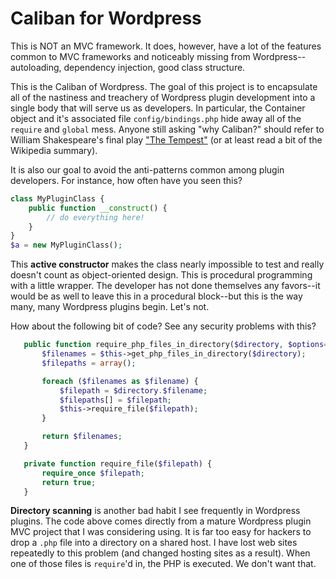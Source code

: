 # Caliban for Wordpress

This is NOT an MVC framework. It does, however, have a lot of the features common
to MVC frameworks and noticeably missing from Wordpress--autoloading, dependency injection,
good class structure.

This is the Caliban of Wordpress. The goal of this project is to encapsulate all of the
nastiness and treachery of Wordpress plugin development into a single body that will
serve us as developers. In particular, the Container object and it's associated file
`config/bindings.php` hide away all of the `require` and `global` mess. Anyone still 
asking "why Caliban?" should refer to William Shakespeare's final play 
["The Tempest"](https://en.wikipedia.org/wiki/The_Tempest)
(or at least read a bit of the Wikipedia summary). 

It is also our goal to avoid the anti-patterns common among plugin developers. For instance,
how often have you seen this?

```php
class MyPluginClass {
    public function __construct() {
        // do everything here!    
    }
}
$a = new MyPluginClass();
```

This __active constructor__ makes the class nearly impossible to test and really doesn't
count as object-oriented design. This is procedural programming with a little wrapper. The
developer has not done themselves any favors--it would be as well to leave this in a 
procedural block--but this is the way many, many Wordpress plugins begin. Let's not.

How about the following bit of code? See any security problems with this?

```php
   public function require_php_files_in_directory($directory, $options=array()) {  
       $filenames = $this->get_php_files_in_directory($directory);
       $filepaths = array();

       foreach ($filenames as $filename) {
           $filepath = $directory.$filename;
           $filepaths[] = $filepath;
           $this->require_file($filepath);
       }

       return $filenames;
   }

   private function require_file($filepath) {
       require_once $filepath;
       return true;
   }
```

__Directory scanning__ is another bad habit I see frequently in Wordpress plugins. The code above comes
directly from a mature Wordpress plugin MVC project that I was considering using. It is far too easy
for hackers to drop a `.php` file into a directory on a shared host. I have lost web sites repeatedly
to this problem (and changed hosting sites as a result). When one of those files is `require`'d in, the PHP
is executed. We don't want that.
